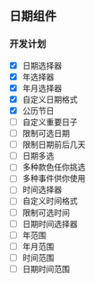 ## 日期组件

### 开发计划
- [x] 日期选择器
- [x] 年选择器
- [x] 年月选择器
- [x] 自定义日期格式
- [x] 公历节日
- [ ] 自定义重要日子
- [ ] 限制可选日期
- [ ] 限制日期前后几天
- [ ] 日期多选
- [ ] 多种款色任你挑选
- [ ] 多种事件供你使用
- [ ] 时间选择器
- [ ] 自定义时间格式
- [ ] 限制可选时间
- [ ] 日期时间选择器
- [ ] 年范围
- [ ] 年月范围
- [ ] 时间范围
- [ ] 日期时间范围